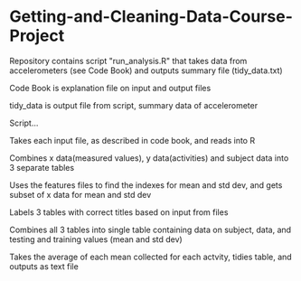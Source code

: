 # Getting-and-Cleaning-Data-Course-Project

Repository contains script "run_analysis.R" that takes data from accelerometers (see Code Book) and outputs summary file (tidy_data.txt)

Code Book is explanation file on input and output files

tidy_data is output file from script, summary data of accelerometer

Script...

Takes each input file, as described in code book, and reads into R

Combines x data(measured values), y data(activities) and subject data into 3 separate tables

Uses the features files to find the indexes for mean and std dev, and gets subset of x data for mean and std dev

Labels 3 tables with correct titles based on input from files

Combines all 3 tables into single table containing data on subject, data, and testing and training values (mean and std dev)

Takes the average of each mean collected for each actvity, tidies table, and outputs as text file
